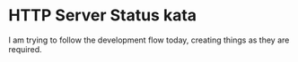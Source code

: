 # HTTP Server Status kata #

I am trying to follow the development flow today, creating things as they are required.
